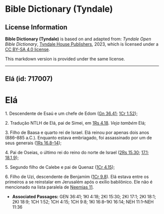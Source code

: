 # Bible Dictionary (Tyndale)

## License Information

**Bible Dictionary (Tyndale)** is based on and adapted from: _Tyndale Open Bible Dictionary_, [Tyndale House Publishers](https://tyndaleopenresources.com/), 2023, which is licensed under a [CC BY-SA 4.0 license](https://creativecommons.org/licenses/by-sa/4.0/legalcode.en).

This markdown version is provided under the same license.



--------------------------------

## Elá (id: 717007)

Elá
===

1\. Descendente de Esaú e um chefe de Edom ([Gn 36\.41](https://ref.ly/Gen36:41); [1Cr 1\.52](https://ref.ly/1Chr1:52));

2\. Tradução NTLH de Elá, pai de Simei, em [1Rs 4\.18](https://ref.ly/1Kgs4:18). *Veja também* Elá;

3\. Filho de Baasa e quarto rei de Israel. Elá reinou por apenas dois anos (886–885 a.C.). Enquanto estava embriagado, foi assassinado por um de seus generais ([1Rs 16\.8–14](https://ref.ly/1Kgs16:8-1Kgs16:14));

4\. Pai de Oseias, o último rei do reino do norte de Israel ([2Rs 15\.30](https://ref.ly/2Kgs15:30); [17\.1](https://ref.ly/2Kgs17:1); [18\.1,9](https://ref.ly/2Kgs18:1,2Kgs18:9));

5\. Segundo filho de Calebe e pai de Quenaz ([1Cr 4\.15](https://ref.ly/1Chr4:15));

6\. Filho de Uzi, descendente de Benjamim ([1Cr 9\.8](https://ref.ly/1Chr9:8)). Elá estava entre os primeiros a se reinstalar em Jerusalém após o exílio babilônico. Ele não é mencionado na lista paralela de [Neemias 11](https://ref.ly/Neh11:1-Neh11:36).

* **Associated Passages:** GEN 36:41; 1KI 4:18; 2KI 15:30; 2KI 17:1; 2KI 18:1; 2KI 18:9; 1CH 1:52; 1CH 4:15; 1CH 9:8; 1KI 16:8–1KI 16:14; NEH 11:1–NEH 11:36

